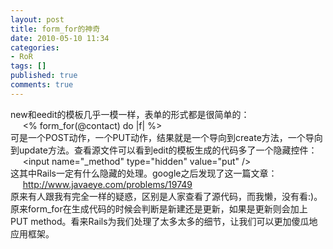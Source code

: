 ```yaml
---
layout: post
title: form_for的神奇
date: 2010-05-10 11:34
categories:
- RoR
tags: []
published: true
comments: true
---
```

<p><p>new和eedit的模板几乎一模一样，表单的形式都是很简单的：   <br />&#160;&#160;&#160;&#160; &lt;% form_for(@contact) do |f| %&gt;    <br />可是一个POST动作，一个PUT动作，结果就是一个导向到create方法，一个导向到update方法。查看源文件可以看到edit的模板生成的代码多了一个隐藏控件：    <br />&#160;&#160;&#160;&#160; &lt;input name=&quot;_method&quot; type=&quot;hidden&quot; value=&quot;put&quot; /&gt;    <br />这其中Rails一定有什么隐藏的处理。google之后发现了这一篇文章：    <br />&#160;&#160;&#160;&#160; <a title="http://www.javaeye.com/problems/19749" href="http://www.javaeye.com/problems/19749">http://www.javaeye.com/problems/19749</a>    <br />原来有人跟我有完全一样的疑惑，区别是人家查看了源代码，而我懒，没有看:)。    <br />原来form_for在生成代码的时候会判断是新建还是更新，如果是更新则会加上PUT method。看来Rails为我们处理了太多太多的细节，让我们可以更加傻瓜地应用框架。</p></p>
